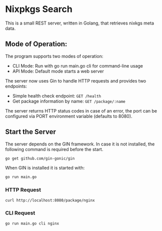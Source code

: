 # Nixpkgs Search

This is a small REST server, written in Golang, that retrieves nixkgs meta data.

## Mode of Operation:

The program supports two modes of operation:

* CLI Mode: Run with go run main.go cli <package-name> for command-line usage
* API Mode: Default mode starts a web server

The server now uses Gin to handle HTTP requests and provides two endpoints:

* Simple health check endpoint: `GET /health`
* Get package information by name: `GET /package/:name`

The server returns HTTP status codes in case of an error, the port can be configured via PORT environment variable (defaults to 8080).

## Start the Server

The server depends on the GIN framework. In case it is not installed, the following command is required before the start.

```bash
go get github.com/gin-gonic/gin
```

When GIN is installed it is started with:

```bash
go run main.go
```

### HTTP Request

```bash
curl http://localhost:8080/package/nginx
```

### CLI Request

```bash
go run main.go cli nginx
```
